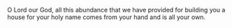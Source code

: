 O Lord our God, all this abundance that we have provided for building you a house for your holy name comes from your hand and is all your own.
